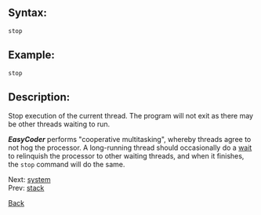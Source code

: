 ## Syntax:
`stop`

## Example:
`stop`

## Description:
Stop execution of the current thread. The program will not exit as there may be other threads waiting to run.

**_EasyCoder_** performs "cooperative multitasking", whereby threads agree to not hog the processor. A long-running thread should occasionally do a [wait](wait.md) to relinquish the processor to other waiting threads, and when it finishes, the `stop` command will do the same.

Next: [system](system.md)  
Prev: [stack](stack.md)

[Back](../core.md)
